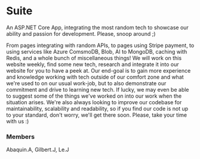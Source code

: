 # Suite
An ASP.NET Core App, integrating the most random tech to showcase our ability and passion for development. Please, snoop around ;)

From pages integrating with random APIs, to pages using Stripe payment, to using services like Azure ComsmoDB, Blob, AI to MongoDB, caching with Redis, and a whole bunch of miscellaneous things! We will work on this website weekly, find some new tech, research and integrate it into our website for you to have a peek at. Our end-goal is to gain more experience and knowledge working with tech outside of our comfort zone and what we're used to on our usual work-job, but to also demonstrate our commitment and drive to learning new tech. If lucky, we may even be able to suggest some of the things we've worked on into our work when the situation arises. We're also always looking to improve our codebase for maintainability, scalability and readability, so if you find our code is not up to your standard, don't worry, we'll get there soon. Please, take your time with us :)

### Members
Abaquin.A, Gilbert.J, Le.J

